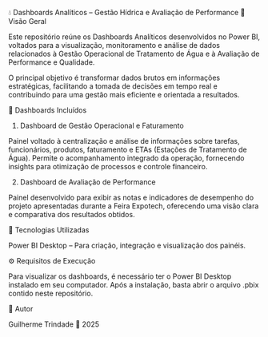 💧 Dashboards Analíticos – Gestão Hídrica e Avaliação de Performance
📖 Visão Geral

Este repositório reúne os Dashboards Analíticos desenvolvidos no Power BI, voltados para a visualização, monitoramento e análise de dados relacionados à Gestão Operacional de Tratamento de Água e à Avaliação de Performance e Qualidade.

O principal objetivo é transformar dados brutos em informações estratégicas, facilitando a tomada de decisões em tempo real e contribuindo para uma gestão mais eficiente e orientada a resultados.

🎯 Dashboards Incluídos
1. Dashboard de Gestão Operacional e Faturamento

Painel voltado à centralização e análise de informações sobre tarefas, funcionários, produtos, faturamento e ETAs (Estações de Tratamento de Água).
Permite o acompanhamento integrado da operação, fornecendo insights para otimização de processos e controle financeiro.

2. Dashboard de Avaliação de Performance

Painel desenvolvido para exibir as notas e indicadores de desempenho do projeto apresentadas durante a Feira Expotech, oferecendo uma visão clara e comparativa dos resultados obtidos.

🧠 Tecnologias Utilizadas

Power BI Desktop – Para criação, integração e visualização dos painéis.

⚙️ Requisitos de Execução

Para visualizar os dashboards, é necessário ter o Power BI Desktop instalado em seu computador.
Após a instalação, basta abrir o arquivo .pbix contido neste repositório.

👤 Autor

Guilherme Trindade
📅 2025
